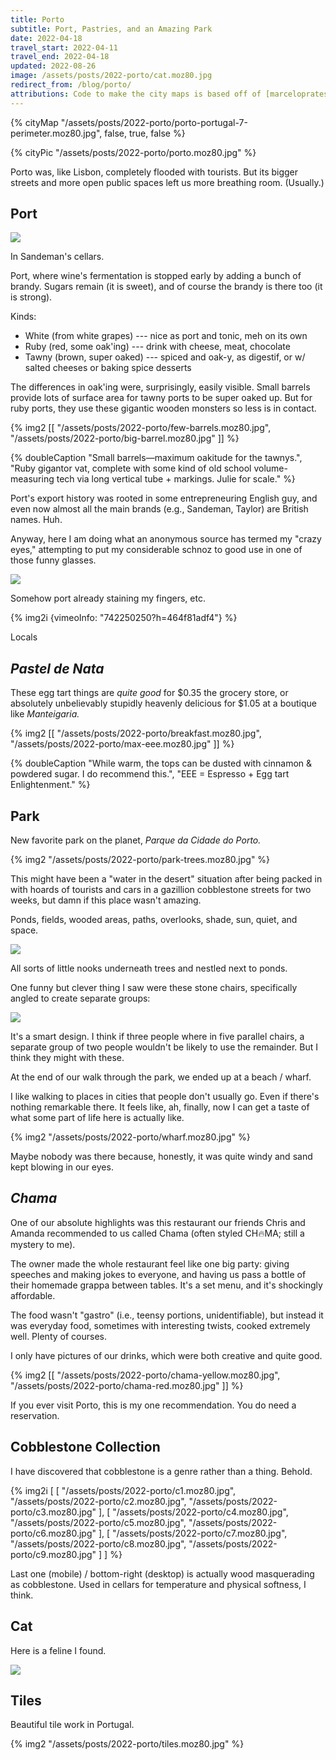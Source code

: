 ```yaml
---
title: Porto
subtitle: Port, Pastries, and an Amazing Park
date: 2022-04-18
travel_start: 2022-04-11
travel_end: 2022-04-18
updated: 2022-08-26
image: /assets/posts/2022-porto/cat.moz80.jpg
redirect_from: /blog/porto/
attributions: Code to make the city maps is based off of [marceloprates/prettymaps](https://github.com/marceloprates/prettymaps/). Data for all maps &copy; OpenStreetMap contributors (ODbL).
---
```


{% cityMap "/assets/posts/2022-porto/porto-portugal-7-perimeter.moz80.jpg", false, true, false %}

{% cityPic "/assets/posts/2022-porto/porto.moz80.jpg" %}

Porto was, like Lisbon, completely flooded with tourists. But its bigger streets and more open public spaces left us more breathing room. (Usually.)

## Port

![](/assets/posts/2022-porto/many-barrels.moz80.jpg)

<p class="figcaption">
In <span class="i">Sandeman's</span> cellars.
</p>

Port, where wine's fermentation is stopped early by adding a bunch of brandy. Sugars remain (it is sweet), and of course the brandy is there too (it is strong).

Kinds:

- White (from white grapes) --- nice as port and tonic, meh on its own
- Ruby (red, some oak'ing) --- drink with cheese, meat, chocolate
- Tawny (brown, super oaked) --- spiced and oak-y, as digestif, or w/ salted cheeses or baking spice desserts

The differences in oak'ing were, surprisingly, easily visible. Small barrels provide lots of surface area for tawny ports to be super oaked up. But for ruby ports, they use these gigantic wooden monsters so less is in contact.

{% img2 [[
    "/assets/posts/2022-porto/few-barrels.moz80.jpg",
    "/assets/posts/2022-porto/big-barrel.moz80.jpg"
]] %}

{% doubleCaption
    "Small barrels—maximum oakitude for the tawnys.",
    "Ruby gigantor vat, complete with some kind of old school volume-measuring tech via long vertical tube + markings. Julie for scale."
%}

Port's export history was rooted in some entrepreneuring English guy, and even now almost all the main brands (e.g., Sandeman, Taylor) are British names. Huh.

Anyway, here I am doing what an anonymous source has termed my "crazy eyes," attempting to put my considerable schnoz to good use in one of those funny glasses.

![](/assets/posts/2022-porto/max-porto.moz80.jpg)

<p class="figcaption">
Somehow port already staining my fingers, etc.
</p>

{% img2i {vimeoInfo: "742250250?h=464f81adf4"} %}

<p class="figcaption">
Locals
</p>

## _Pastel de Nata_

These egg tart things are _quite good_ for $0.35 the grocery store, or absolutely unbelievably stupidly heavenly delicious for $1.05 at a boutique like _Manteigaria._

{% img2 [[
    "/assets/posts/2022-porto/breakfast.moz80.jpg",
    "/assets/posts/2022-porto/max-eee.moz80.jpg"
]] %}

{% doubleCaption
    "While warm, the tops can be dusted with cinnamon & powdered sugar. I do recommend this.",
    "EEE = Espresso + Egg tart Enlightenment."
%}

## Park

New favorite park on the planet, _Parque da Cidade do Porto._

{% img2 "/assets/posts/2022-porto/park-trees.moz80.jpg" %}

This might have been a "water in the desert" situation after being packed in with hoards of tourists and cars in a gazillion cobblestone streets for two weeks, but damn if this place wasn't amazing.

Ponds, fields, wooded areas, paths, overlooks, shade, sun, quiet, and space.

![](/assets/posts/2022-porto/park-pond.moz80.jpg)

<p class="figcaption">
All sorts of little nooks underneath trees and nestled next to ponds.
</p>

One funny but clever thing I saw were these stone chairs, specifically angled to create separate groups:

![](/assets/posts/2022-porto/grouped-benches.moz80.jpg)

<p class="figcaption">
It's a smart design. I think if three people where in five parallel chairs, a separate group of two people wouldn't be likely to use the remainder. But I think they might with these.
</p>

At the end of our walk through the park, we ended up at a beach / wharf.

I like walking to places in cities that people don't usually go. Even if there's nothing remarkable there. It feels like, ah, finally, now I can get a taste of what some part of life here is actually like.

{% img2 "/assets/posts/2022-porto/wharf.moz80.jpg" %}

<p class="figcaption">
Maybe nobody was there because, honestly, it was quite windy and sand kept blowing in our eyes.
</p>

## _Chama_

One of our absolute highlights was this restaurant our friends Chris and Amanda recommended to us called Chama (often styled CH🔥MA; still a mystery to me).

The owner made the whole restaurant feel like one big party: giving speeches and making jokes to everyone, and having us pass a bottle of their homemade grappa between tables. It's a set menu, and it's shockingly affordable.

The food wasn't "gastro" (i.e., teensy portions, unidentifiable), but instead it was everyday food, sometimes with interesting twists, cooked extremely well. Plenty of courses.

I only have pictures of our drinks, which were both creative and quite good.

{% img2 [[
    "/assets/posts/2022-porto/chama-yellow.moz80.jpg",
    "/assets/posts/2022-porto/chama-red.moz80.jpg"
]] %}

If you ever visit Porto, this is my one recommendation. You do need a reservation.

## Cobblestone Collection

I have discovered that cobblestone is a genre rather than a thing. Behold.

{% img2i [
    [
        "/assets/posts/2022-porto/c1.moz80.jpg",
        "/assets/posts/2022-porto/c2.moz80.jpg",
        "/assets/posts/2022-porto/c3.moz80.jpg"
    ],
    [
        "/assets/posts/2022-porto/c4.moz80.jpg",
        "/assets/posts/2022-porto/c5.moz80.jpg",
        "/assets/posts/2022-porto/c6.moz80.jpg"
    ],
    [
        "/assets/posts/2022-porto/c7.moz80.jpg",
        "/assets/posts/2022-porto/c8.moz80.jpg",
        "/assets/posts/2022-porto/c9.moz80.jpg"
    ]
] %}

<p class="figcaption">
Last one (mobile) / bottom-right (desktop) is actually wood masquerading as cobblestone. Used in cellars for temperature and physical softness, I think.
</p>

## Cat

Here is a feline I found.

![](/assets/posts/2022-porto/cat.moz80.jpg)

## Tiles

Beautiful tile work in Portugal.

{% img2 "/assets/posts/2022-porto/tiles.moz80.jpg" %}
